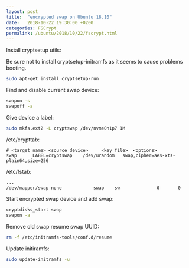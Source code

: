 ```yaml
---
layout: post
title:  "encrypted swap on Ubuntu 18.10"
date:   2018-10-22 19:30:00 +0200
categories: FSCrypt
permalink: /ubuntu/2018/10/22/fscrypt.html
---
```


Install cryptsetup utils:

Be sure not to install cryptsetup-initramfs as it seems to cause problems booting.

``` bash
sudo apt-get install cryptsetup-run
```

Find and disable current swap device:

``` bash
swapon -s
swapoff -a
```

Give device a label:

``` bash
sudo mkfs.ext2 -L cryptswap /dev/nvme0n1p7 1M
```

/etc/crypttab:

``` text
# <target name>	<source device>		<key file>	<options>
swap      LABEL=cryptswap    /dev/urandom   swap,cipher=aes-xts-plain64,size=256
```

/etc/fstab:

``` bash
...
/dev/mapper/swap none            swap    sw              0       0
```

Start encrypted swap device and add swap:

``` bash
cryptdisks_start swap
swapon -a
```

Remove old swap resume swap UUID:

``` bash
rm -f /etc/initramfs-tools/conf.d/resume
```

Update initiramfs:

``` bash
sudo update-initramfs -u
```
